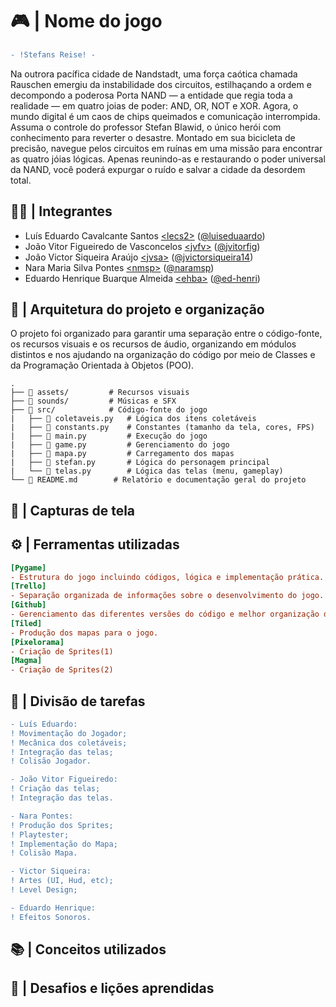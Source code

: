 # 🎮 | Nome do jogo
```diff
- !Stefans Reise! -
```

Na outrora pacífica cidade de Nandstadt, uma força caótica chamada Rauschen emergiu da instabilidade dos circuitos, estilhaçando a ordem e decompondo a poderosa Porta NAND — a entidade que regia toda a realidade — em quatro joias de poder: AND, OR, NOT e XOR. Agora, o mundo digital é um caos de chips queimados e comunicação interrompida. Assuma o controle do professor Stefan Blawid, o único herói com conhecimento para reverter o desastre. Montado em sua bicicleta de precisão, navegue pelos circuitos em ruínas em uma missão para encontrar as quatro jóias lógicas. Apenas reunindo-as e restaurando o poder universal da NAND, você poderá expurgar o ruído e salvar a cidade da desordem total.

## 👨‍💻 | Integrantes

- Luís Eduardo Cavalcante Santos [&lt;lecs2&gt;](lecs2@cin.ufpe.br) ([@luiseduaardo](https://github.com/luiseduaardo))
- João Vitor Figueiredo de Vasconcelos [&lt;jvfv&gt;](jvfv@cin.ufpe.br) ([@jvitorfig](https://github.com/jvitorfig))
- João Victor Siqueira Araújo [&lt;jvsa&gt;](jvsa@cin.ufpe.br) ([@jvictorsiqueira14](https://github.com/jvictorsiqueira14))
- Nara Maria Silva Pontes [&lt;nmsp&gt;](nmsa@cin.ufpe.br) ([@naramsp](https://github.com/naramsp))
- Eduardo Henrique Buarque Almeida [&lt;ehba&gt;](ehba@cin.ufpe.br) ([@ed-henri](https://github.com/ed-henri))

## 🧾 | Arquitetura do projeto e organização

O projeto foi organizado para garantir uma separação entre o código-fonte, os recursos visuais e os recursos de áudio, organizando em módulos distintos e nos ajudando na organização do código por meio de Classes e da Programação Orientada à Objetos (POO).

```
.
├── 📂 assets/         # Recursos visuais
├── 📂 sounds/         # Músicas e SFX
├── 📂 src/            # Código-fonte do jogo
|   ├── 📜 coletaveis.py   # Lógica dos itens coletáveis
|   ├── 📜 constants.py    # Constantes (tamanho da tela, cores, FPS)
|   ├── 📜 main.py         # Execução do jogo
|   ├── 📜 game.py         # Gerenciamento do jogo
|   ├── 📜 mapa.py         # Carregamento dos mapas
|   ├── 📜 stefan.py       # Lógica do personagem principal
|   └── 📜 telas.py        # Lógica das telas (menu, gameplay)
└── 📜 README.md        # Relatório e documentação geral do projeto
```

## 📸 | Capturas de tela


## ⚙️ | Ferramentas utilizadas
```ini
[Pygame]
- Estrutura do jogo incluindo códigos, lógica e implementação prática.
[Trello]
- Separação organizada de informações sobre o desenvolvimento do jogo.
[Github]
- Gerenciamento das diferentes versões do código e melhor organização do trabalho.
[Tiled]
- Produção dos mapas para o jogo.
[Pixelorama]
- Criação de Sprites(1)
[Magma]
- Criação de Sprites(2)
```


## 👥 | Divisão de tarefas
```diff
- Luís Eduardo:
! Movimentação do Jogador;
! Mecânica dos coletáveis;
! Integração das telas;
! Colisão Jogador.

- João Vitor Figueiredo:
! Criação das telas;
! Integração das telas.

- Nara Pontes:
! Produção dos Sprites;
! Playtester;
! Implementação do Mapa;
! Colisão Mapa.

- Victor Siqueira:
! Artes (UI, Hud, etc);
! Level Design;

- Eduardo Henrique:
! Efeitos Sonoros.
```

## 📚 | Conceitos utilizados


## 🧠 | Desafios e lições aprendidas


